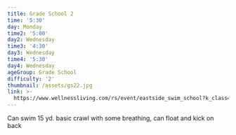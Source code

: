 ```yaml
---
title: Grade School 2
time: '5:30'
day: Monday
time2: '5:00'
day2: Wednesday
time3: '4:30'
day3: Wednesday
time4: '5:30'
day4: Wednesday
ageGroup: Grade School
difficulty: '2'
thumbnail: /assets/gs22.jpg
link: >-
  https://www.wellnessliving.com/rs/event/eastside_swim_school?k_class=93124&k_class_tab=10910
---
```

Can swim 15 yd. basic crawl with some breathing, can float and kick on back
